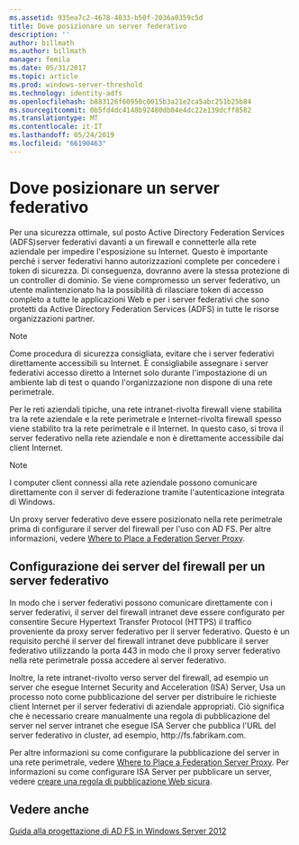 ```yaml
---
ms.assetid: 935ea7c2-4678-4033-b50f-2036a0359c5d
title: Dove posizionare un server federativo
description: ''
author: billmath
ms.author: billmath
manager: femila
ms.date: 05/31/2017
ms.topic: article
ms.prod: windows-server-threshold
ms.technology: identity-adfs
ms.openlocfilehash: b883126f60950c0015b3a21e2ca5abc251b25b84
ms.sourcegitcommit: 0b5fd4dc4148b92480db04e4dc22e139dcff8582
ms.translationtype: MT
ms.contentlocale: it-IT
ms.lasthandoff: 05/24/2019
ms.locfileid: "66190463"
---
```

# <a name="where-to-place-a-federation-server"></a>Dove posizionare un server federativo

Per una sicurezza ottimale, sul posto Active Directory Federation Services \(ADFS\)server federativi davanti a un firewall e connetterle alla rete aziendale per impedire l'esposizione su Internet. Questo è importante perché i server federativi hanno autorizzazioni complete per concedere i token di sicurezza. Di conseguenza, dovranno avere la stessa protezione di un controller di dominio. Se viene compromesso un server federativo, un utente malintenzionato ha la possibilità di rilasciare token di accesso completo a tutte le applicazioni Web e per i server federativi che sono protetti da Active Directory Federation Services \(ADFS\) in tutte le risorse organizzazioni partner.  
  
> [!NOTE]  
> Come procedura di sicurezza consigliata, evitare che i server federativi direttamente accessibili su Internet. È consigliabile assegnare i server federativi accesso diretto a Internet solo durante l'impostazione di un ambiente lab di test o quando l'organizzazione non dispone di una rete perimetrale.  
  
Per le reti aziendali tipiche, una rete intranet\-rivolta firewall viene stabilita tra la rete aziendale e la rete perimetrale e Internet\-rivolta firewall spesso viene stabilito tra la rete perimetrale e il Internet. In questo caso, si trova il server federativo nella rete aziendale e non è direttamente accessibile dai client Internet.  
  
> [!NOTE]  
> I computer client connessi alla rete aziendale possono comunicare direttamente con il server di federazione tramite l'autenticazione integrata di Windows.  
  
Un proxy server federativo deve essere posizionato nella rete perimetrale prima di configurare il server del firewall per l'uso con AD FS. Per altre informazioni, vedere [Where to Place a Federation Server Proxy](Where-to-Place-a-Federation-Server-Proxy.md).  
  
## <a name="configuring-your-firewall-servers-for-a-federation-server"></a>Configurazione dei server del firewall per un server federativo  
In modo che i server federativi possono comunicare direttamente con i server federativi, il server del firewall intranet deve essere configurato per consentire Secure Hypertext Transfer Protocol \(HTTPS\) il traffico proveniente da proxy server federativo per il server federativo. Questo è un requisito perché il server del firewall intranet deve pubblicare il server federativo utilizzando la porta 443 in modo che il proxy server federativo nella rete perimetrale possa accedere al server federativo.  
  
Inoltre, la rete intranet\-rivolto verso server del firewall, ad esempio un server che esegue Internet Security and Acceleration \(ISA\) Server, Usa un processo noto come pubblicazione del server per distribuire le richieste client Internet per il server federativi di aziendale appropriati. Ciò significa che è necessario creare manualmente una regola di pubblicazione del server nel server intranet che esegue ISA Server che pubblica l'URL del server federativo in cluster, ad esempio, http:\/\/fs.fabrikam.com.  
  
Per altre informazioni su come configurare la pubblicazione del server in una rete perimetrale, vedere [Where to Place a Federation Server Proxy](Where-to-Place-a-Federation-Server-Proxy.md). Per informazioni su come configurare ISA Server per pubblicare un server, vedere [creare una regola di pubblicazione Web sicura](https://go.microsoft.com/fwlink/?LinkId=75182).  
  
## <a name="see-also"></a>Vedere anche
[Guida alla progettazione di AD FS in Windows Server 2012](AD-FS-Design-Guide-in-Windows-Server-2012.md)
